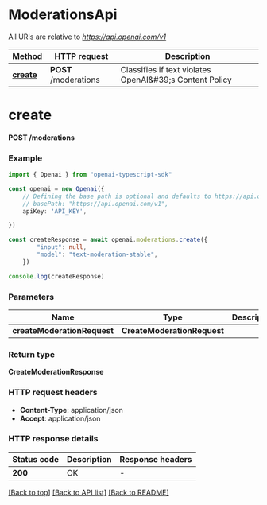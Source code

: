 # ModerationsApi

All URIs are relative to *https://api.openai.com/v1*

Method | HTTP request | Description
------------- | ------------- | -------------
[**create**](ModerationsApi.md#create) | **POST** /moderations | Classifies if text violates OpenAI\&#39;s Content Policy


# **create**

#### **POST** /moderations


### Example


```typescript
import { Openai } from "openai-typescript-sdk"

const openai = new Openai({
    // Defining the base path is optional and defaults to https://api.openai.com/v1
    // basePath: "https://api.openai.com/v1",
    apiKey: 'API_KEY',

})

const createResponse = await openai.moderations.create({
        "input": null,
        "model": "text-moderation-stable",
    })

console.log(createResponse)

```


### Parameters

Name | Type | Description  | Notes
------------- | ------------- | ------------- | -------------
 **createModerationRequest** | **CreateModerationRequest**|  |


### Return type

**CreateModerationResponse**

### HTTP request headers

 - **Content-Type**: application/json
 - **Accept**: application/json


### HTTP response details
| Status code | Description | Response headers |
|-------------|-------------|------------------|
**200** | OK |  -  |

[[Back to top]](#) [[Back to API list]](../README.md#documentation-for-api-endpoints) [[Back to README]](../README.md)


